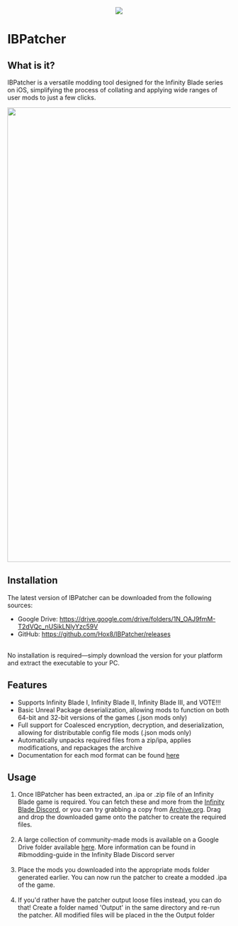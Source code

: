 <p align="center">
  <img src="https://user-images.githubusercontent.com/125164507/236659387-e1ac1787-c639-4c6d-bf2a-3090b3a6dd68.png">
</p>

# IBPatcher
## What is it?
IBPatcher is a versatile modding tool designed for the Infinity Blade series on iOS, simplifying the process of collating and applying wide ranges of user mods to just a few clicks.

<p align="center">
  <img src="https://user-images.githubusercontent.com/125164507/236659991-b90a322b-eeff-4a46-9915-5f62ca9cc2c8.png" width=1024>
</p>

## Installation
The latest version of IBPatcher can be downloaded from the following sources:
- Google Drive: https://drive.google.com/drive/folders/1N_OAJ9fmM-T2dVQc_nUSikLNlyYzc59V </li>
- GitHub: https://github.com/Hox8/IBPatcher/releases

<br>No installation is required—simply download the version for your platform and extract the executable to your PC.

## Features
- Supports Infinity Blade I, Infinity Blade II, Infinity Blade III, and VOTE!!!
- Basic Unreal Package deserialization, allowing mods to function on both 64-bit and 32-bit versions of the games (.json mods only)
- Full support for Coalesced encryption, decryption, and deserialization, allowing for distributable config file mods (.json mods only)
- Automatically unpacks required files from a zip/ipa, applies modifications, and repackages the archive
- Documentation for each mod format can be found [here](https://www.youtube.com/watch?v=dQw4w9WgXcQ)

## Usage
1. Once IBPatcher has been extracted, an .ipa or .zip file of an Infinity Blade game is required. You can fetch these and more from the [Infinity Blade Discord](https://discord.gg/S7jCh9N), or you can try grabbing a copy from [Archive.org](https://archive.org/). Drag and drop the downloaded game onto the patcher to create the required files.<br><br>
2. A large collection of community-made mods is available on a Google Drive folder available [here](https://drive.google.com/drive/folders/1qg4Luhq2tjJqxfI3wF5MZhXQdQegIgui). More information can be found in #ibmodding-guide in the Infinity Blade Discord server<br><br>
3. Place the mods you downloaded into the appropriate mods folder generated earlier. You can now run the patcher to create a modded .ipa of the game.<br><br>
4. If you'd rather have the patcher output loose files instead, you can do that! Create a folder named 'Output' in the same directory and re-run the patcher. All modified files will be placed in the the Output folder<br>
